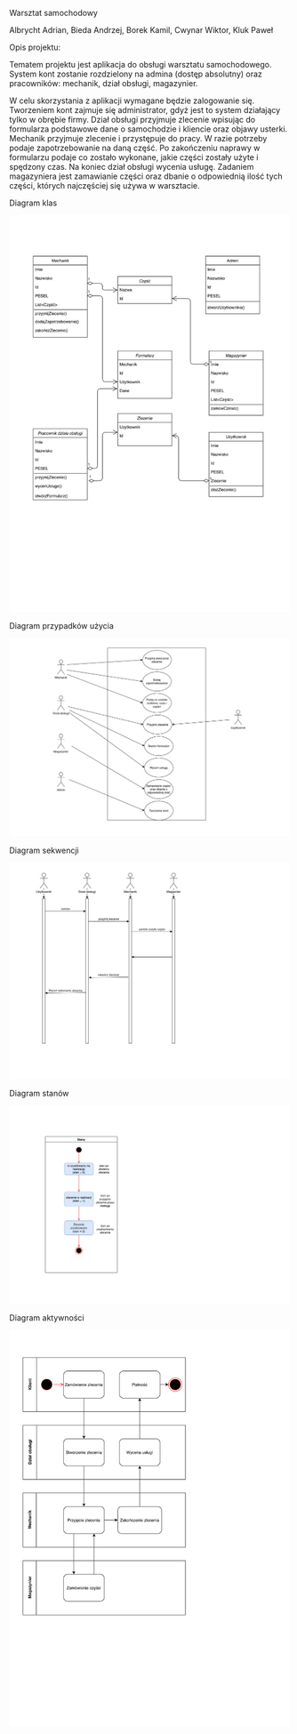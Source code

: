 Warsztat samochodowy

Albrycht Adrian, Bieda Andrzej, Borek Kamil, Cwynar Wiktor, Kluk Paweł

Opis projektu:

Tematem projektu jest aplikacja do obsługi warsztatu samochodowego. System kont zostanie rozdzielony na admina (dostęp absolutny) oraz pracowników: mechanik, dział obsługi, magazynier.

W celu skorzystania z aplikacji wymagane będzie zalogowanie się. Tworzeniem kont zajmuje się administrator, gdyż jest to system działający tylko w obrębie firmy. Dział obsługi przyjmuje zlecenie wpisując do formularza podstawowe dane o samochodzie i kliencie oraz objawy usterki. Mechanik przyjmuje zlecenie i przystępuje do pracy. W razie potrzeby podaje zapotrzebowanie na daną część. Po zakończeniu naprawy w formularzu podaje co zostało wykonane, jakie części zostały użyte i spędzony czas. Na koniec dział obsługi wycenia usługę. Zadaniem magazyniera jest zamawianie części oraz dbanie o odpowiednią ilość tych części, których najczęściej się używa w warsztacie. 

Diagram klas

![Diagram klas](DiagramKlas.jpg)

Diagram przypadków użycia

![Diagram przypadków użycia](DiagramPrzypadkowUzycia.jpg)

Diagram sekwencji

![Diagram sekwencji](DiagramSekwencji.jpg)

Diagram stanów

![Diagram stanów](DiagramStanow.jpg)

Diagram aktywności

![Diagram aktywności](DiagramAktywnosci.jpg)
